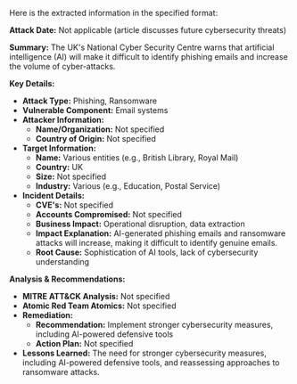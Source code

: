 Here is the extracted information in the specified format:

**Attack Date:** Not applicable (article discusses future cybersecurity threats)

**Summary:** The UK's National Cyber Security Centre warns that artificial intelligence (AI) will make it difficult to identify phishing emails and increase the volume of cyber-attacks.

**Key Details:**

* **Attack Type:** Phishing, Ransomware
* **Vulnerable Component:** Email systems
* **Attacker Information:**
	+ **Name/Organization:** Not specified
	+ **Country of Origin:** Not specified
* **Target Information:**
	+ **Name:** Various entities (e.g., British Library, Royal Mail)
	+ **Country:** UK
	+ **Size:** Not specified
	+ **Industry:** Various (e.g., Education, Postal Service)
* **Incident Details:**
	+ **CVE's:** Not specified
	+ **Accounts Compromised:** Not specified
	+ **Business Impact:** Operational disruption, data extraction
	+ **Impact Explanation:** AI-generated phishing emails and ransomware attacks will increase, making it difficult to identify genuine emails.
	+ **Root Cause:** Sophistication of AI tools, lack of cybersecurity understanding

**Analysis & Recommendations:**

* **MITRE ATT&CK Analysis:** Not specified
* **Atomic Red Team Atomics:** Not specified
* **Remediation:**
	+ **Recommendation:** Implement stronger cybersecurity measures, including AI-powered defensive tools
	+ **Action Plan:** Not specified
* **Lessons Learned:** The need for stronger cybersecurity measures, including AI-powered defensive tools, and reassessing approaches to ransomware attacks.
